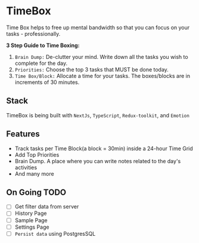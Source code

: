 # **TimeBox**

Time Box helps to free up mental bandwidth so that you can focus on your tasks - professionally.

**3 Step Guide to Time Boxing:**

1. `Brain Dump:` De-clutter your mind. Write down all the tasks you wish to complete for the day.
2. `Priorities:` Choose the top 3 tasks that MUST be done today.
3. `Time Box/Block:` Allocate a time for your tasks. The boxes/blocks are in increments of 30 minutes.

## **Stack**

TimeBox is being built with `NextJs`, `TypeScript`, `Redux-toolkit`, and `Emotion`

## **Features**

- Track tasks per Time Block(a block = 30min) inside a 24-hour Time Grid
- Add Top Priorities
- Brain Dump. A place where you can write notes related to the day's activities
- And many more

## **On Going TODO**

- [ ] Get filter data from server
- [ ] History Page
- [ ] Sample Page
- [ ] Settings Page
- [ ] `Persist data` using PostgresSQL
